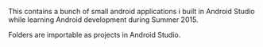 This contains a bunch of small android applications i built in Android Studio while learning Android development during Summer 2015.

Folders are importable as projects in Android Studio.
